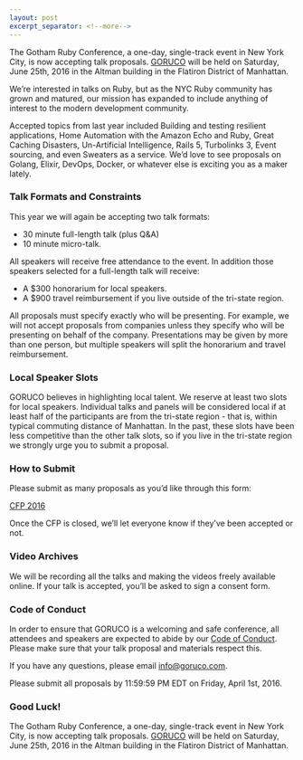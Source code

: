 ```yaml
---
layout: post
excerpt_separator: <!--more-->
---
```


The Gotham Ruby Conference, a one-day, single-track event in New York City, is now accepting talk proposals. [GORUCO](http://goruco.com/) will be held on Saturday, June 25th, 2016 in the Altman building in the Flatiron District of Manhattan.

We’re interested in talks on Ruby, but as the NYC Ruby community has grown and matured, our mission has expanded to include anything of interest to the modern development community.

<!--more-->

Accepted topics from last year included Building and testing resilient applications, Home Automation with the Amazon Echo and Ruby, Great Caching Disasters, Un-Artificial Intelligence, Rails 5, Turbolinks 3, Event sourcing, and even Sweaters as a service. We’d love to see proposals on Golang, Elixir, DevOps, Docker, or whatever else is exciting you as a maker lately.


### Talk Formats and Constraints

This year we will again be accepting two talk formats:

*   30 minute full-length talk (plus Q&A)
*   10 minute micro-talk.

All speakers will receive free attendance to the event. In addition those speakers selected for a full-length talk will receive:

*   A $300 honorarium for local speakers.
*   A $900 travel reimbursement if you live outside of the tri-state region.

All proposals must specify exactly who will be presenting. For example, we will not accept proposals from companies unless they specify who will be presenting on behalf of the company. Presentations may be given by more than one person, but multiple speakers will split the honorarium and travel reimbursement.

### Local Speaker Slots

GORUCO believes in highlighting local talent. We reserve at least two slots for local speakers. Individual talks and panels will be considered local if at least half of the participants are from the tri-state region - that is, within typical commuting distance of Manhattan. In the past, these slots have been less competitive than the other talk slots, so if you live in the tri-state region we strongly urge you to submit a proposal.

### How to Submit

Please submit as many proposals as you’d like through this form:

[CFP 2016](http://cfp.goruco.com/events/2016)

Once the CFP is closed, we’ll let everyone know if they’ve been accepted or not.

### Video Archives

We will be recording all the talks and making the videos freely available online. If your talk is accepted, you’ll be asked to sign a consent form.

### Code of Conduct

In order to ensure that GORUCO is a welcoming and safe conference, all attendees and speakers are expected to abide by our [Code of Conduct](http://goruco.com/code-of-conduct/). Please make sure that your talk proposal and materials respect this.

If you have any questions, please email info@goruco.com.

Please submit all proposals by 11:59:59 PM EDT on Friday, April 1st, 2016.

### Good Luck!
<p>The Gotham Ruby Conference, a one-day, single-track event in New York City, is now accepting talk proposals. <a href="http://goruco.com/">GORUCO</a> will be held on Saturday, June 25th, 2016 in the Altman building in the Flatiron District of Manhattan.</p>
